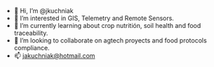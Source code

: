 - 👋 Hi, I’m @jkuchniak
- :microscope: I’m interested in GIS, Telemetry and Remote Sensors. 
- 🌱 I’m currently learning about crop nutritión, soil health and food traceability.
- :satellite: I’m looking to collaborate on agtech proyects and food protocols compliance.
- 📫 jakuchniak@hotmail.com

<!---
jkuchniak/jkuchniak is a ✨ special ✨ repository because its `README.md` (this file) appears on your GitHub profile.
You can click the Preview link to take a look at your changes.
--->
